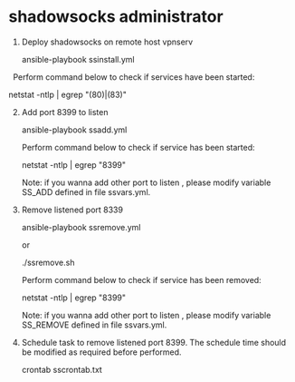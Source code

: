 # shadowsocks administrator

1. Deploy shadowsocks on remote host vpnserv

   ansible-playbook ssinstall.yml
   
   Perform command below to check if services have been started:
   
   netstat -ntlp | egrep "(80)|(83)"

2. Add port 8399 to listen

   ansible-playbook ssadd.yml
   
   Perform command below to check if service has been started:
   
   netstat -ntlp | egrep "8399"
   
   Note:
   if you wanna add other port to listen , please modify 
   variable SS_ADD defined in file ssvars.yml.

3. Remove listened port 8339

   ansible-playbook ssremove.yml
   
   or
   
   ./ssremove.sh
   
   Perform command below to check if service has been removed:
   
   netstat -ntlp | egrep "8399"
   
   Note:
   if you wanna add other port to listen , please modify 
   variable SS_REMOVE defined in file ssvars.yml.
   
4. Schedule task to remove listened port 8399. The schedule
   time should be modified as required before performed.
   
   crontab sscrontab.txt
   
